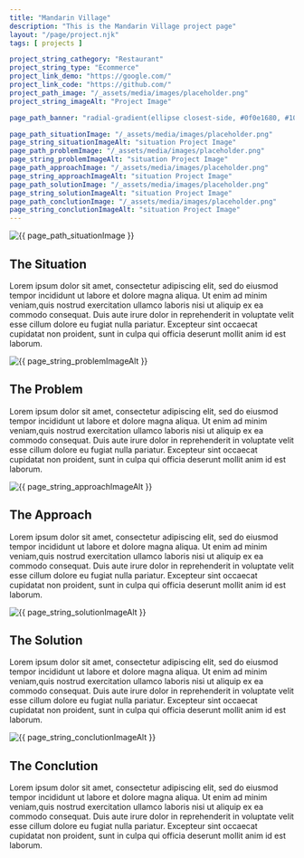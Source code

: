 ```yaml
---
title: "Mandarin Village"
description: "This is the Mandarin Village project page"
layout: "/page/project.njk"
tags: [ projects ]

project_string_cathegory: "Restaurant"
project_string_type: "Ecommerce"
project_link_demo: "https://google.com/"
project_link_code: "https://github.com/"
project_path_image: "/_assets/media/images/placeholder.png"
project_string_imageAlt: "Project Image"

page_path_banner: "radial-gradient(ellipse closest-side, #0f0e1680, #100e17), url(/_assets/media/images/abstract-1.jpg)"

page_path_situationImage: "/_assets/media/images/placeholder.png"
page_string_situationImageAlt: "situation Project Image"
page_path_problemImage: "/_assets/media/images/placeholder.png"
page_string_problemImageAlt: "situation Project Image"
page_path_approachImage: "/_assets/media/images/placeholder.png"
page_string_approachImageAlt: "situation Project Image"
page_path_solutionImage: "/_assets/media/images/placeholder.png"
page_string_solutionImageAlt: "situation Project Image"
page_path_conclutionImage: "/_assets/media/images/placeholder.png"
page_string_conclutionImageAlt: "situation Project Image"
---
```

<!-- PROJECT PAGE 
--------------- ----------------- ------------- -->

<!-- situation
--------------- ----------------- ------------- -->
<img id="situation-image" src="{{ page_path_situationImage }}" alt="{{ page_path_situationImage }}">

<div id="situation">

## The Situation
Lorem ipsum dolor sit amet, consectetur adipiscing elit, sed do eiusmod tempor incididunt ut labore et dolore magna aliqua. Ut enim ad minim veniam,quis nostrud exercitation ullamco laboris nisi ut aliquip ex ea commodo consequat. Duis aute irure dolor in reprehenderit in voluptate velit esse cillum dolore eu fugiat nulla pariatur. Excepteur sint occaecat cupidatat non proident, sunt in culpa qui officia deserunt mollit anim id est laborum.
</div>

<!-- problem
--------------- ----------------- ------------- -->
<img id="problem-image" src="{{ page_path_problemImage }}" alt="{{ page_string_problemImageAlt }}">

<div id="problem">

## The Problem
Lorem ipsum dolor sit amet, consectetur adipiscing elit, sed do eiusmod tempor incididunt ut labore et dolore magna aliqua. Ut enim ad minim veniam,quis nostrud exercitation ullamco laboris nisi ut aliquip ex ea commodo consequat. Duis aute irure dolor in reprehenderit in voluptate velit esse cillum dolore eu fugiat nulla pariatur. Excepteur sint occaecat cupidatat non proident, sunt in culpa qui officia deserunt mollit anim id est laborum.
</div>

<!-- approch
--------------- ----------------- ------------- -->
<img id="approch-image" src="{{ page_path_approachImage }}" alt="{{ page_string_approachImageAlt }}">

<div id="approach">

## The Approach
Lorem ipsum dolor sit amet, consectetur adipiscing elit, sed do eiusmod tempor incididunt ut labore et dolore magna aliqua. Ut enim ad minim veniam,quis nostrud exercitation ullamco laboris nisi ut aliquip ex ea commodo consequat. Duis aute irure dolor in reprehenderit in voluptate velit esse cillum dolore eu fugiat nulla pariatur. Excepteur sint occaecat cupidatat non proident, sunt in culpa qui officia deserunt mollit anim id est laborum.
</div>

<!-- solution
--------------- ----------------- ------------- -->
<img id="solution-image" src="{{ page_path_solutionImage }}" alt="{{ page_string_solutionImageAlt }}">

<div id="solution">

## The Solution
Lorem ipsum dolor sit amet, consectetur adipiscing elit, sed do eiusmod tempor incididunt ut labore et dolore magna aliqua. Ut enim ad minim veniam,quis nostrud exercitation ullamco laboris nisi ut aliquip ex ea commodo consequat. Duis aute irure dolor in reprehenderit in voluptate velit esse cillum dolore eu fugiat nulla pariatur. Excepteur sint occaecat cupidatat non proident, sunt in culpa qui officia deserunt mollit anim id est laborum.
</div>

<!-- conclution
--------------- ----------------- ------------- -->
<img id="conclution-image" src="{{ page_path_conclutionImage }}" alt="{{ page_string_conclutionImageAlt }}">

<div id="conclution">

## The Conclution
Lorem ipsum dolor sit amet, consectetur adipiscing elit, sed do eiusmod tempor incididunt ut labore et dolore magna aliqua. Ut enim ad minim veniam,quis nostrud exercitation ullamco laboris nisi ut aliquip ex ea commodo consequat. Duis aute irure dolor in reprehenderit in voluptate velit esse cillum dolore eu fugiat nulla pariatur. Excepteur sint occaecat cupidatat non proident, sunt in culpa qui officia deserunt mollit anim id est laborum.
</div>
